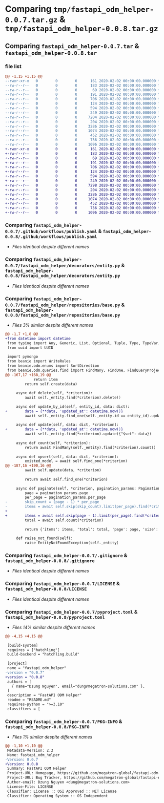# Comparing `tmp/fastapi_odm_helper-0.0.7.tar.gz` & `tmp/fastapi_odm_helper-0.0.8.tar.gz`

## Comparing `fastapi_odm_helper-0.0.7.tar` & `fastapi_odm_helper-0.0.8.tar`

### file list

```diff
@@ -1,15 +1,15 @@
--rwxr-xr-x   0        0        0      161 2020-02-02 00:00:00.000000 fastapi_odm_helper-0.0.7/build_and_publish.sh
--rw-r--r--   0        0        0      183 2020-02-02 00:00:00.000000 fastapi_odm_helper-0.0.7/build_and_test.sh
--rw-r--r--   0        0        0       69 2020-02-02 00:00:00.000000 fastapi_odm_helper-0.0.7/requirements.txt
--rw-r--r--   0        0        0      191 2020-02-02 00:00:00.000000 fastapi_odm_helper-0.0.7/tox.ini
--rw-r--r--   0        0        0      706 2020-02-02 00:00:00.000000 fastapi_odm_helper-0.0.7/.github/workflows/publish.yaml
--rw-r--r--   0        0        0      124 2020-02-02 00:00:00.000000 fastapi_odm_helper-0.0.7/fastapi_odm_helper/__init__.py
--rw-r--r--   0        0        0      594 2020-02-02 00:00:00.000000 fastapi_odm_helper-0.0.7/fastapi_odm_helper/decorators/entity.py
--rw-r--r--   0        0        0      249 2020-02-02 00:00:00.000000 fastapi_odm_helper-0.0.7/fastapi_odm_helper/dependencies/pagination.py
--rw-r--r--   0        0        0     7204 2020-02-02 00:00:00.000000 fastapi_odm_helper-0.0.7/fastapi_odm_helper/repositories/base.py
--rw-r--r--   0        0        0      204 2020-02-02 00:00:00.000000 fastapi_odm_helper-0.0.7/fastapi_odm_helper/responses/pagination.py
--rw-r--r--   0        0        0     3286 2020-02-02 00:00:00.000000 fastapi_odm_helper-0.0.7/.gitignore
--rw-r--r--   0        0        0     1074 2020-02-02 00:00:00.000000 fastapi_odm_helper-0.0.7/LICENSE
--rw-r--r--   0        0        0      452 2020-02-02 00:00:00.000000 fastapi_odm_helper-0.0.7/README.md
--rw-r--r--   0        0        0      756 2020-02-02 00:00:00.000000 fastapi_odm_helper-0.0.7/pyproject.toml
--rw-r--r--   0        0        0     1096 2020-02-02 00:00:00.000000 fastapi_odm_helper-0.0.7/PKG-INFO
+-rwxr-xr-x   0        0        0      161 2020-02-02 00:00:00.000000 fastapi_odm_helper-0.0.8/build_and_publish.sh
+-rw-r--r--   0        0        0      183 2020-02-02 00:00:00.000000 fastapi_odm_helper-0.0.8/build_and_test.sh
+-rw-r--r--   0        0        0       69 2020-02-02 00:00:00.000000 fastapi_odm_helper-0.0.8/requirements.txt
+-rw-r--r--   0        0        0      191 2020-02-02 00:00:00.000000 fastapi_odm_helper-0.0.8/tox.ini
+-rw-r--r--   0        0        0      706 2020-02-02 00:00:00.000000 fastapi_odm_helper-0.0.8/.github/workflows/publish.yaml
+-rw-r--r--   0        0        0      124 2020-02-02 00:00:00.000000 fastapi_odm_helper-0.0.8/fastapi_odm_helper/__init__.py
+-rw-r--r--   0        0        0      594 2020-02-02 00:00:00.000000 fastapi_odm_helper-0.0.8/fastapi_odm_helper/decorators/entity.py
+-rw-r--r--   0        0        0      249 2020-02-02 00:00:00.000000 fastapi_odm_helper-0.0.8/fastapi_odm_helper/dependencies/pagination.py
+-rw-r--r--   0        0        0     7298 2020-02-02 00:00:00.000000 fastapi_odm_helper-0.0.8/fastapi_odm_helper/repositories/base.py
+-rw-r--r--   0        0        0      204 2020-02-02 00:00:00.000000 fastapi_odm_helper-0.0.8/fastapi_odm_helper/responses/pagination.py
+-rw-r--r--   0        0        0     3286 2020-02-02 00:00:00.000000 fastapi_odm_helper-0.0.8/.gitignore
+-rw-r--r--   0        0        0     1074 2020-02-02 00:00:00.000000 fastapi_odm_helper-0.0.8/LICENSE
+-rw-r--r--   0        0        0      452 2020-02-02 00:00:00.000000 fastapi_odm_helper-0.0.8/README.md
+-rw-r--r--   0        0        0      756 2020-02-02 00:00:00.000000 fastapi_odm_helper-0.0.8/pyproject.toml
+-rw-r--r--   0        0        0     1096 2020-02-02 00:00:00.000000 fastapi_odm_helper-0.0.8/PKG-INFO
```

### Comparing `fastapi_odm_helper-0.0.7/.github/workflows/publish.yaml` & `fastapi_odm_helper-0.0.8/.github/workflows/publish.yaml`

 * *Files identical despite different names*

### Comparing `fastapi_odm_helper-0.0.7/fastapi_odm_helper/decorators/entity.py` & `fastapi_odm_helper-0.0.8/fastapi_odm_helper/decorators/entity.py`

 * *Files identical despite different names*

### Comparing `fastapi_odm_helper-0.0.7/fastapi_odm_helper/repositories/base.py` & `fastapi_odm_helper-0.0.8/fastapi_odm_helper/repositories/base.py`

 * *Files 3% similar despite different names*

```diff
@@ -1,7 +1,8 @@
+from datetime import datetime
 from typing import Any, Generic, List, Optional, Tuple, Type, TypeVar, Union
 from uuid import UUID
 
 import pymongo
 from beanie import WriteRules
 from beanie.odm.enums import SortDirection
 from beanie.odm.queries.find import FindMany, FindOne, FindQueryProjectionType
@@ -167,17 +168,19 @@
             return item
         return self.create(data)
 
     async def delete(self, *criterion):
         await self._entity.find(*criterion).delete()
 
     async def update_by_id(self, entity_id, data: dict):
+        data = {**data, 'updated_at': datetime.now()}
         await self._entity.find_one(self._entity.id == entity_id).update({"$set": data})
 
     async def update(self, data: dict, *criterion):
+        data = {**data, 'updated_at': datetime.now()}
         await self._entity.find(*criterion).update({"$set": data})
 
     async def count(self, *criterion):
         return await FindMany(self._entity).find(*criterion).count()
 
     async def upsert(self, data: dict, *criterion):
         existed_model = await self.find_one(*criterion)
@@ -187,16 +190,16 @@
         await self.update(data, *criterion)
 
         return await self.find_one(*criterion)
 
     async def paginate(self, *criterion, pagination_params: PaginationParams) -> PaginationResponse[T]:
         page = pagination_params.page
         per_page = pagination_params.per_page
-        skip_count = (page - 1) * per_page
-        items = await self.skip(skip_count).limit(per_page).find(*criterion)
+
+        items = await self.skip(page - 1).limit(per_page).find(*criterion)
         total = await self.count(*criterion)
 
         return {'items': items, 'total': total, 'page': page, 'size': per_page}
 
     def raise_not_found(self):
         raise EntityNotFoundException(self._entity)
```

### Comparing `fastapi_odm_helper-0.0.7/.gitignore` & `fastapi_odm_helper-0.0.8/.gitignore`

 * *Files identical despite different names*

### Comparing `fastapi_odm_helper-0.0.7/LICENSE` & `fastapi_odm_helper-0.0.8/LICENSE`

 * *Files identical despite different names*

### Comparing `fastapi_odm_helper-0.0.7/pyproject.toml` & `fastapi_odm_helper-0.0.8/pyproject.toml`

 * *Files 14% similar despite different names*

```diff
@@ -4,15 +4,15 @@
 
 [build-system]
 requires = ["hatchling"]
 build-backend = "hatchling.build"
 
 [project]
 name = "fastapi_odm_helper"
-version = "0.0.7"
+version = "0.0.8"
 authors = [
   { name="Dzung Nguyen", email="dung@megatron-solutions.com" },
 ]
 description = "FastAPI ODM Helper"
 readme = "README.md"
 requires-python = ">=3.10"
 classifiers = [
```

### Comparing `fastapi_odm_helper-0.0.7/PKG-INFO` & `fastapi_odm_helper-0.0.8/PKG-INFO`

 * *Files 1% similar despite different names*

```diff
@@ -1,10 +1,10 @@
 Metadata-Version: 2.3
 Name: fastapi_odm_helper
-Version: 0.0.7
+Version: 0.0.8
 Summary: FastAPI ODM Helper
 Project-URL: Homepage, https://github.com/megatron-global/fastapi-odm-helper
 Project-URL: Bug Tracker, https://github.com/megatron-global/fastapi-odm-helper/issues
 Author-email: Dzung Nguyen <dung@megatron-solutions.com>
 License-File: LICENSE
 Classifier: License :: OSI Approved :: MIT License
 Classifier: Operating System :: OS Independent
```

